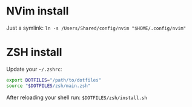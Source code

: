 # NVim install
Just a symlink:
`ln -s /Users/Shared/config/nvim "$HOME/.config/nvim"`

# ZSH install
Update your `~/.zshrc`:
```sh
export DOTFILES="/path/to/dotfiles"
source "$DOTFILES/zsh/main.zsh"
```

After reloading your shell run:
`$DOTFILES/zsh/install.sh`
